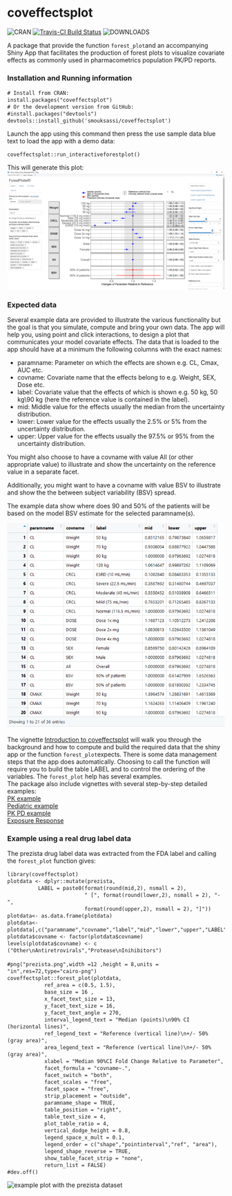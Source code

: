 coveffectsplot
========
![CRAN](http://www.r-pkg.org/badges/version-last-release/coveffectsplot)
[![Travis-CI Build Status](https://travis-ci.org/smouksassi/coveffectsplot.svg?branch=master)](https://travis-ci.org/smouksassi/coveffectsplot)
![DOWNLOADS](http://cranlogs.r-pkg.org/badges/grand-total/coveffectsplot)

A package that provide the function `forest_plot`and an accompanying Shiny App that facilitates the production of forest plots to visualize covariate effects as commonly used in pharmacometrics population PK/PD reports.

### Installation and Running information
```
# Install from CRAN:
install.packages("coveffectsplot")
# Or the development version from GitHub:
#install.packages("devtools")
devtools::install_github('smouksassi/coveffectsplot')
```
Launch the app using this command then press the use sample data blue text to load the app with a demo data:
```
coveffectsplot::run_interactiveforestplot()
```
This will generate this plot:
![example plot with the included dataset](./inst/shiny/img/snapshotforest.png)

### Expected data
Several example data are provided to illustrate the various functionality but the goal is that you simulate, compute and bring your own data. The app will help you, using point and click interactions, to design a plot that communicates your model covariate effects. 
The data that is loaded to the app should have at a minimum the following columns with the exact names:
* paramname: Parameter on which the effects are shown e.g. CL, Cmax, AUC etc.  
* covname: Covariate name that the effects belong to e.g. Weight, SEX, Dose etc.  
* label: Covariate value that the effects of which is shown e.g. 50 kg, 50 kg\90 kg (here the reference value is contained in the label).   
* mid: Middle value for the effects usually the median from the uncertainty distribution.   
* lower: Lower value for the effects usually the 2.5% or 5% from the uncertainty distribution.   
* upper: Upper value for the effects usually the 97.5% or 95% from the uncertainty distribution.   

You might also choose to have a covname with value All (or other appropriate value) to illustrate and show the uncertainty on the reference value in a separate facet.

Additionally, you might  want to have a covname with value BSV to illustrate and show the the between subject variability (BSV) spread.

The example data show where does 90 and 50% of the patients will be based on the model BSV estimate for the selected paramname(s).

![data example](./inst/shiny/img/snapshottable.png)

The vignette [Introduction to coveffectsplot](https://cran.r-project.org/package=coveffectsplot/vignettes/introduction_to_coveffectsplot.html) will walk you through the background and  how to compute and build the required data that the shiny app or the function `forest_plot`expects. There is some data management steps that the app does automatically. Choosing to call the function will require you to build the table LABEL and to control the ordering of the variables. The `forest_plot` help has several examples.  
The package also include vignettes with several step-by-step detailed examples:  
<a href="https://cran.r-project.org/package=coveffectsplot/vignettes/PK_Example.html">PK example</a>  
<a href="https://cran.r-project.org/package=coveffectsplot/vignettes/Pediatric_Cov_Sim.html">Pediatric example</a>  
<a href="https://cran.r-project.org/package=coveffectsplot/vignettes/PKPD_Example.html">PK PD example</a>      
<a href="https://cran.r-project.org/package=coveffectsplot/vignettes/Exposure_Response_Example.html">Exposure Response</a>  
 
### Example using a real drug label data
The prezista drug label data was extracted from the FDA label and calling the `forest_plot` function gives:
```
library(coveffectsplot)
plotdata <- dplyr::mutate(prezista,
          LABEL = paste0(format(round(mid,2), nsmall = 2),
                         " [", format(round(lower,2), nsmall = 2), "-",
                         format(round(upper,2), nsmall = 2), "]"))
plotdata<- as.data.frame(plotdata)
plotdata<- plotdata[,c("paramname","covname","label","mid","lower","upper","LABEL")]
plotdata$covname <- factor(plotdata$covname)
levels(plotdata$covname) <- c ("Other\nAntiretrovirals","Protease\nInihibitors")

#png("prezista.png",width =12 ,height = 8,units = "in",res=72,type="cairo-png")
coveffectsplot::forest_plot(plotdata,
            ref_area = c(0.5, 1.5),
            base_size = 16 ,
            x_facet_text_size = 13,
            y_facet_text_size = 16,
            y_facet_text_angle = 270,
            interval_legend_text = "Median (points)\n90% CI (horizontal lines)",
            ref_legend_text = "Reference (vertical line)\n+/- 50% (gray area)",
            area_legend_text = "Reference (vertical line)\n+/- 50% (gray area)",
            xlabel = "Median 90%CI Fold Change Relative to Parameter",
            facet_formula = "covname~.",
            facet_switch = "both",
            facet_scales = "free",
            facet_space = "free",
            strip_placement = "outside", 
            paramname_shape = TRUE,
            table_position = "right",
            table_text_size = 4,
            plot_table_ratio = 4,
            vertical_dodge_height = 0.8,
            legend_space_x_mult = 0.1,
            legend_order = c("shape","pointinterval","ref", "area"),
            legend_shape_reverse = TRUE,
            show_table_facet_strip = "none",
            return_list = FALSE)
#dev.off()
```
![example plot with the prezista dataset](./inst/shiny/img/prezista.png)





            

